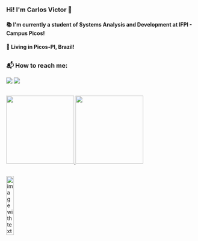 ### Hi! I'm Carlos Victor 👋

<h4>
  📚 I'm currently a student of Systems Analysis and Development at IFPI - Campus Picos!
</h4>
<h4>
  🏡 Living in Picos-PI, Brazil!
</h4>

##

<div>
  <h3>📬 How to reach me:</h3>
  <a href="mailto:carlosvictor.dev@gmail.com" target="blank" rel="noopener noreferrer"><img src="https://img.shields.io/badge/Gmail-D14836?style=for-the-badge&logo=gmail&logoColor=white" target="_blank"></a>
  <a href="https://www.linkedin.com/in/cv-leao/" target="_blank" rel="noopener noreferrer"><img src="https://img.shields.io/badge/LinkedIn-0077B5?style=for-the-badge&logo=linkedin&logoColor=white"></a>
</div>

##

<div>
  <a href="https://github.com/cv-leao">
  <img height="180em" src="https://github-readme-stats.vercel.app/api?username=cv-leao&show_icons=true&theme=tokyonight&count_private=true&include_all_commits=false"/>
  <img height="180em" src="https://github-readme-stats.vercel.app/api/top-langs/?username=cv-leao&layout=compact&count_private=true&theme=tokyonight"/>
</div>

##

<img src="https://media.tenor.com/hEOM8E4epvgAAAAC/hahaha-thats-all-folks.gif" alt="image with text: Thats All Folks!" align="left" width="20%">
